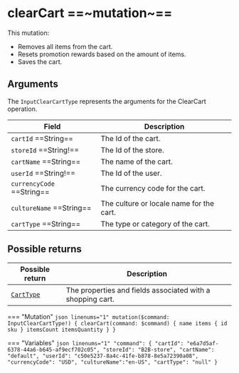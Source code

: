 # clearCart ==~mutation~==

This mutation:

* Removes all items from the cart.
* Resets promotion rewards based on the amount of items.
* Saves the cart.

## Arguments

The `InputClearCartType` represents the arguments for the ClearCart operation. 

| Field                                   | Description                                                 |
|-----------------------------------------|-------------------------------------------------------------|
| `cartId`  ==String==                    | The Id of the cart.                                         |
| `storeId`  ==String!==                  | The Id of the store.                                        |
| `cartName`  ==String==                  | The name of the cart.                                       |
| `userId`  ==String!==                   | The Id of the user.                                         |
| `currencyCode`  ==String==              | The currency code for the cart.                             |
| `cultureName`  ==String==               | The culture or locale name for the cart.                    |
| `cartType`  ==String==                  | The type or category of the cart.                           |

## Possible returns

| Possible return                                          	| Description                                                 	|
|---------------------------------------------------------	|------------------------------------------------------------	|
| [`CartType`](../objects/cart-type.md)                   	|  The properties and fields associated with a shopping cart.  	|


=== "Mutation"
    ```json linenums="1"
    mutation($command: InputClearCartType!) {
      clearCart(command: $command) {
        name
        items {
          id
          sku
        }
      itemsCount
      itemsQuantity
      }
    }
    ```

=== "Variables"
    ```json linenums="1"
    "command": {
      "cartId": "e6a7d5af-6378-44a6-b645-af9ecf702c05",
      "storeId": "B2B-store",
      "cartName": "default",
      "userId": "c50e5237-8a4c-41fe-b878-8e5a72390a08",
      "currencyCode": "USD",
      "cultureName":"en-US",
      "cartType": "null"
    }
    ```
